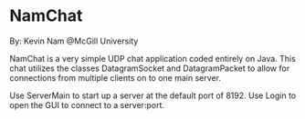 NamChat
=======
By: Kevin Nam
@McGill University

NamChat is a very simple UDP chat application coded entirely on Java. This chat utilizes the classes DatagramSocket and DatagramPacket to allow for connections from multiple clients on to one main server.

Use ServerMain to start up a server at the default port of 8192.
Use Login to open the GUI to connect to a server:port.


